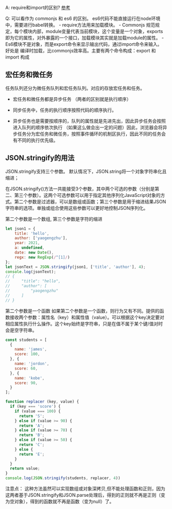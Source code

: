 A: require和import的区别?   [参考](https://segmentfault.com/a/1190000021911869)

Q: 可以看作为 commonjs 和 es6 的区别。 es6代码不能直接运行在node环境中，需要进行babel转换。
    - require方法用来加载模块。
    - Commonjs 规范规定，每个模块内部，module变量代表当前模块，这个变量是一个对象，exports即为它的属性，对外暴露的一个接口，加载模块其实就是加载module的属性。
    - Es6模块不是对象，而是export命令来显示输出代码，通过import命令来输入。 好处是 编译时加载，比commonjs效率高。主要有两个命令构成：export 和 import 构成



## 宏任务和微任务

任务队列还分为微任务队列和宏任务队列。对应的存放宏任务和任务。

- 宏任务和微任务都是异步任务 （两者的区别就是执行顺序）

- 同步任务中，任务的执行顺序按照代码的顺序执行。

- 异步任务也是需要按顺序的，队列的属性就是先进先出，因此异步任务会按照进入队列的顺序依次执行 （如果这么做会出一定的问题）因此，浏览器会将异步任务分为宏任务和微任务，按照事件循环的机制区执行，因此不同的任务会有不同的执行优先级。


## JSON.stringify的用法
JSON.stringify支持三个参数。 默认情况下，JSON.string将一个对象字符串化且缩进；

在JSON.stringify()方法一共能接受3个参数，其中两个可选的参数（分别是第二、第三个参数）。这两个可选参数可以用于指定其他序列化JavaScript对象的方式。第二个参数是过滤器，可以是数组或函数；第三个参数是用于缩进结果JSON字符串的选项。单独或组合使用这些参数可以更好地控制JSON序列化。

第二个参数是一个数组, 第三个参数是字符的缩进
```js
let json1 = {
    title: 'hello',
    author: ['yaogengzhu'],
    year: 2021,
    a: undefined,
    date: new Date(),
    regx: new RegExp(/^[1]/)
};
let jsonText = JSON.stringify(json1, ['title', 'author'], 4);
console.log(jsonText);
// {
//     "title": "hello",
//     "author": [
//         "yaogengzhu"
//     ]
// }
```

第二个参数是一个函数
如果第二个参数是一个函数，则行为又有不同。提供的函数接收两个参数：属性名（key）和属性值（value）。可以根据这个key决定要对相应属性执行什么操作。这个key始终是字符串，只是在值不属于某个键/值对时会是空字符串。

```js
const students = [
  {
    name: 'james',
    score: 100,
  }, {
    name: 'jordon',
    score: 60,
  }, {
    name: 'kobe',
    score: 90,
  }
];

function replacer (key, value) {
  if (key === 'score') {
    if (value === 100) {
      return 'S';
    } else if (value >= 90) {
      return 'A';
    } else if (value >= 70) {
      return 'B';
    } else if (value >= 50) {
      return 'C';
    } else {
      return 'E';
    }
  }
  return value;
}
console.log(JSON.stringify(students, replacer, 4))
```

注意点：
这种方法虽然可以实现数组或对象深拷贝,但不能处理函数和正则，因为这两者基于JSON.stringify和JSON.parse处理后，得到的正则就不再是正则（变为空对象），得到的函数就不再是函数（变为null）了。